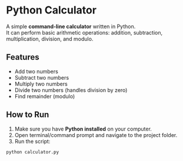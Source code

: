 # Python Calculator

A simple **command-line calculator** written in Python.  
It can perform basic arithmetic operations: addition, subtraction, multiplication, division, and modulo.  

## Features

- Add two numbers
- Subtract two numbers
- Multiply two numbers
- Divide two numbers (handles division by zero)
- Find remainder (modulo)  

## How to Run

1. Make sure you have **Python installed** on your computer.  
2. Open terminal/command prompt and navigate to the project folder.  
3. Run the script:

```bash
python calculator.py
